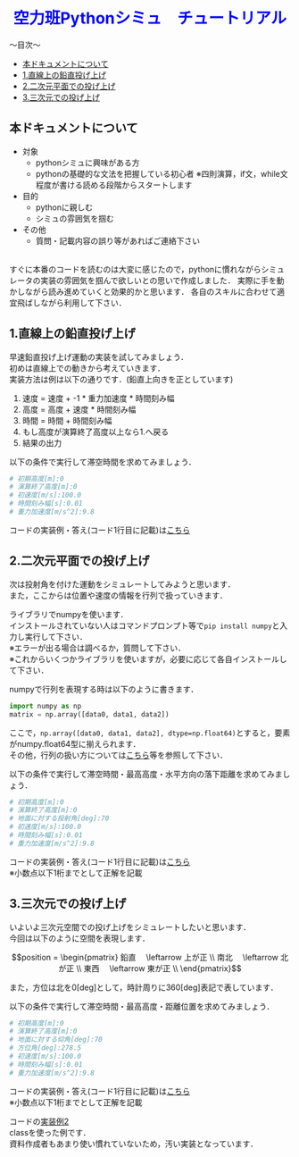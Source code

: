 # <center><font color="Blue">空力班Pythonシミュ　チュートリアル</font></center>

～目次～
<!-- vscode-markdown-toc -->
* [本ドキュメントについて](#)
* [1.直線上の鉛直投げ上げ](#-1)
* [2.二次元平面での投げ上げ](#-1)
* [3.三次元での投げ上げ](#-1)

<!-- vscode-markdown-toc-config
	numbering=false
	autoSave=true
	/vscode-markdown-toc-config -->
<!-- /vscode-markdown-toc -->

<!-- TOC depthFrom:2 -->

## <a name=''></a>本ドキュメントについて
- 対象
  - pythonシミュに興味がある方
  - pythonの基礎的な文法を把握している初心者
        ※四則演算，if文，while文程度が書ける読める段階からスタートします
- 目的
  - pythonに親しむ
  - シミュの雰囲気を掴む
- その他
  - 質問・記載内容の誤り等があればご連絡下さい
<br>
すぐに本番のコードを読むのは大変に感じたので，pythonに慣れながらシミュレータの実装の雰囲気を掴んで欲しいとの思いで作成しました．  
実際に手を動かしながら読み進めていくと効果的かと思います．  
各自のスキルに合わせて適宜飛ばしながら利用して下さい．  

## <a name='-1'></a>1.直線上の鉛直投げ上げ
早速鉛直投げ上げ運動の実装を試してみましょう．  
初めは直線上での動きから考えていきます．  
実装方法は例は以下の通りです．(鉛直上向きを正としています)
1. 速度 = 速度 + -1 * 重力加速度 * 時間刻み幅
2. 高度 = 高度 + 速度 * 時間刻み幅
3. 時間 = 時間 + 時間刻み幅
4. もし高度が演算終了高度以上なら1.へ戻る
5. 結果の出力

以下の条件で実行して滞空時間を求めてみましょう．
```python
# 初期高度[m]:0
# 演算終了高度[m]:0
# 初速度[m/s]:100.0
# 時間刻み幅[s]:0.01
# 重力加速度[m/s^2]:9.8
```
コードの実装例・答え(コード1行目に記載)は[こちら](https://github.com/mame7777/3DSimulataion-Tutorial/blob/main/codes/tutorial-1.py)

## <a name='-1'></a>2.二次元平面での投げ上げ
次は投射角を付けた運動をシミュレートしてみようと思います．  
また，ここからは位置や速度の情報を行列で扱っていきます．  

ライブラリでnumpyを使います．  
インストールされていない人はコマンドプロンプト等で`pip install numpy`と入力し実行して下さい．  
※エラーが出る場合は調べるか，質問して下さい．  
※これからいくつかライブラリを使いますが，必要に応じて各自インストールして下さい．  

numpyで行列を表現する時は以下のように書きます．
```python
import numpy as np
matrix = np.array([data0, data1, data2])
```
ここで，`np.array([data0, data1, data2], dtype=np.float64)`とすると，要素がnumpy.float64型に揃えられます．  
その他，行列の扱い方については[こちら](https://qiita.com/tseno/items/3b7ef7e36eab64d42753)等を参照して下さい．  

以下の条件で実行して滞空時間・最高高度・水平方向の落下距離を求めてみましょう．
```python
# 初期高度[m]:0
# 演算終了高度[m]:0
# 地面に対する投射角[deg]:70
# 初速度[m/s]:100.0
# 時間刻み幅[s]:0.01
# 重力加速度[m/s^2]:9.8
```
コードの実装例・答え(コード1行目に記載)は[こちら](https://github.com/mame7777/3DSimulataion-Tutorial/blob/main/codes/tutorial-2.py)  
※小数点以下1桁までとして正解を記載  

## <a name='-1'></a>3.三次元での投げ上げ
いよいよ三次元空間での投げ上げをシミュレートしたいと思います．  
今回は以下のように空間を表現します．
```math
position = 
\begin{pmatrix}
鉛直 　\leftarrow 上が正 \\
南北 　\leftarrow 北が正 \\
東西 　\leftarrow 東が正 \\
\end{pmatrix}
```

また，方位は北を0[deg]として，時計周りに360[deg]表記で表しています．  

以下の条件で実行して滞空時間・最高高度・距離位置を求めてみましょう．
```python
# 初期高度[m]:0
# 演算終了高度[m]:0
# 地面に対する仰角[deg]:70
# 方位角[deg]:278.5
# 初速度[m/s]:100.0
# 時間刻み幅[s]:0.01
# 重力加速度[m/s^2]:9.8
```
コードの実装例・答え(コード1行目に記載)は[こちら](https://github.com/mame7777/3DSimulataion-Tutorial/blob/main/codes/tutorial-3.py)  
※小数点以下1桁までとして正解を記載  
  
コードの[実装例2](https://github.com/mame7777/3DSimulataion-Tutorial/blob/main/codes/tutorial-3_sub.py)  
classを使った例です．  
資料作成者もあまり使い慣れていないため，汚い実装となっています．　　
